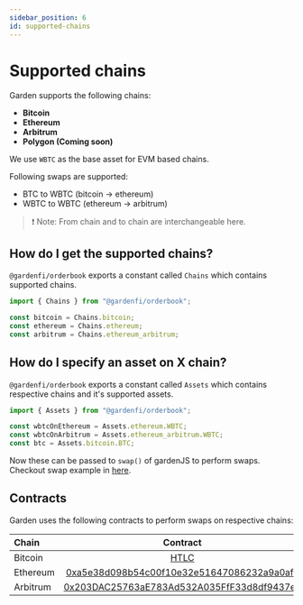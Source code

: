 ```yaml
---
sidebar_position: 6
id: supported-chains
---
```


# Supported chains

Garden supports the following chains:

-   **Bitcoin**
-   **Ethereum**
-   **Arbitrum**
-   **Polygon (Coming soon)**

We use `WBTC` as the base asset for EVM based chains.

Following swaps are supported:

-   BTC to WBTC (bitcoin -> ethereum)
-   WBTC to WBTC (ethereum -> arbitrum)

> ❗ Note:
> From chain and to chain are interchangeable here.

## How do I get the supported chains?

`@gardenfi/orderbook` exports a constant called `Chains` which contains supported chains.

```javascript
import { Chains } from "@gardenfi/orderbook";

const bitcoin = Chains.bitcoin;
const ethereum = Chains.ethereum;
const arbitrum = Chains.ethereum_arbitrum;
```

## How do I specify an asset on X chain?

`@gardenfi/orderbook` exports a constant called `Assets` which contains respective chains and it's supported assets.

```javascript
import { Assets } from "@gardenfi/orderbook";

const wbtcOnEthereum = Assets.ethereum.WBTC;
const wbtcOnArbitrum = Assets.ethereum_arbitrum.WBTC;
const btc = Assets.bitcoin.BTC;
```

Now these can be passed to `swap()` of gardenJS to perform swaps. Checkout swap example in [here](./guides/btc-to-wbtc.md).

## Contracts

Garden uses the following contracts to perform swaps on respective chains:

| Chain    |                                                       Contract                                                        |
| :------- | :-------------------------------------------------------------------------------------------------------------------: |
| Bitcoin  |                     [HTLC](https://github.com/catalogfi/swapper/blob/main/bitcoin/AtomicSwap.ts)                      |
| Ethereum | [0xa5e38d098b54c00f10e32e51647086232a9a0afd](https://etherscan.io/address/0xa5e38d098b54c00f10e32e51647086232a9a0afd) |
| Arbitrum | [0x203DAC25763aE783Ad532A035FfF33d8df9437eE](https://arbiscan.io/address/0x203DAC25763aE783Ad532A035FfF33d8df9437eE)  |
